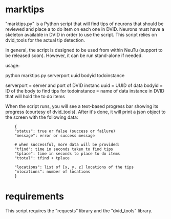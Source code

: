 # marktips

"marktips.py" is a Python script that will find tips of neurons that should be reviewed and place a to do item on each one in DVID. Neurons must have a skeleton available in DVID in order to use the script. This script relies on dvid_tools for the actual tip detection.

In general, the script is designed to be used from within NeuTu (support to be released soon). However, it can be run stand-alone if needed.

usage:

python marktips.py serverport uuid bodyid todoinstance

serverport = server and port of DVID instanc
uuid = UUID of data
bodyid = ID of the body to find tips for
todoinstance = name of data instance in DVID that will hold the to do items

When the script runs, you will see a text-based progress bar showing its progress (courtesy of dvid_tools). After it's done, it will print a json object to the screen with the following data:

```
    {
    "status": true or false (success or failure)
    "message": error or success message

    # when successful, more data will be provided:
    "tfind": time in seconds taken to find tips
    "tplace": time in seconds to place to do items
    "ttotal": tfind + tplace

    "locations": list of [x, y, z] locations of the tips
    "nlocations": number of locations
    }
```

# requirements

This script requires the "requests" library and the "dvid_tools" library.